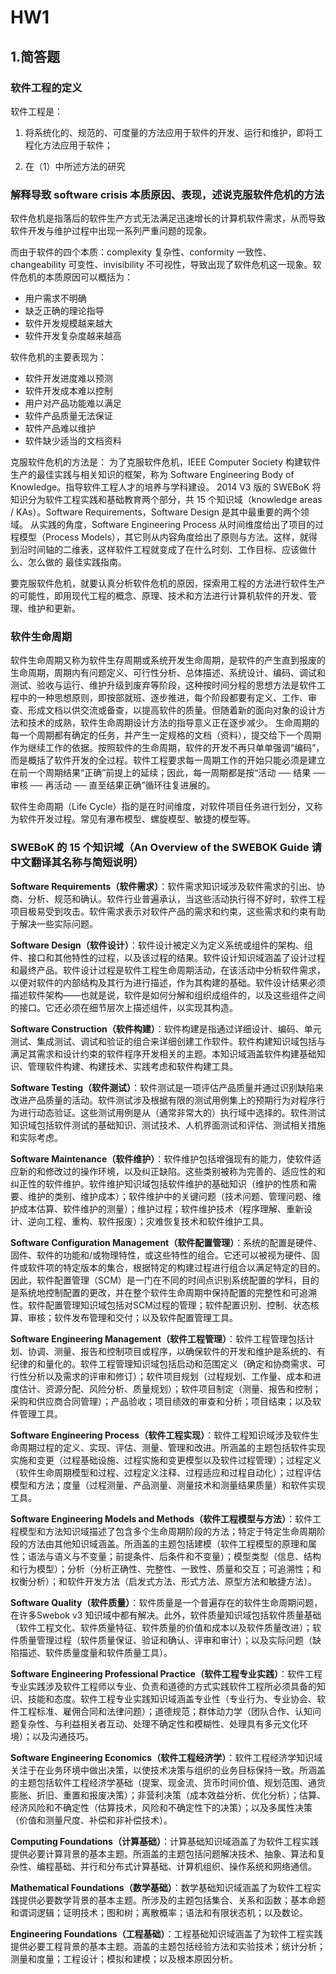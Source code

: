 # HW1
## 1.简答题
### 软件工程的定义
软件工程是：
1. 将系统化的、规范的、可度量的方法应用于软件的开发、运行和维护，即将工程化方法应用于软件；

2. 在（1）中所述方法的研究
### 解释导致 software crisis 本质原因、表现，述说克服软件危机的方法
软件危机是指落后的软件生产方式无法满足迅速增长的计算机软件需求，从而导致软件开发与维护过程中出现一系列严重问题的现象。

而由于软件的四个本质：complexity 复杂性、conformity 一致性、changeability 可变性、invisibility 不可视性，导致出现了软件危机这一现象。软件危机的本质原因可以概括为：
- 用户需求不明确
- 缺乏正确的理论指导
- 软件开发规模越来越大
- 软件开发复杂度越来越高

软件危机的主要表现为：
- 软件开发进度难以预测
- 软件开发成本难以控制
- 用户对产品功能难以满足
- 软件产品质量无法保证
- 软件产品难以维护
- 软件缺少适当的文档资料

克服软件危机的方法是：
为了克服软件危机，IEEE Computer Society 构建软件生产的最佳实践与相关知识的框架，称为 Software Engineering Body of Knowledge。指导软件工程人才的培养与学科建设。
2014 V3 版的 SWEBoK 将知识分为软件工程实践和基础教育两个部分，共 15 个知识域（knowledge areas / KAs）。Software Requirements，Software Design 是其中最重要的两个领域。
从实践的角度，Software Engineering Process 从时间维度给出了项目的过程模型（Process Models），其它则从内容角度给出了原则与方法。这样，就得到沿时间轴的二维表，这样软件工程就变成了在什么时刻、工作目标、应该做什么、怎么做的 最佳实践指南。

要克服软件危机，就要认真分析软件危机的原因，探索用工程的方法进行软件生产的可能性，即用现代工程的概念、原理、技术和方法进行计算机软件的开发、管理、维护和更新。 

### 软件生命周期
软件生命周期又称为软件生存周期或系统开发生命周期，是软件的产生直到报废的生命周期，周期内有问题定义、可行性分析、总体描述、系统设计、编码、调试和测试、验收与运行、维护升级到废弃等阶段，这种按时间分程的思想方法是软件工程中的一种思想原则，即按部就班、逐步推进，每个阶段都要有定义、工作、审查、形成文档以供交流或备查，以提高软件的质量。但随着新的面向对象的设计方法和技术的成熟，软件生命周期设计方法的指导意义正在逐步减少。 生命周期的每一个周期都有确定的任务，并产生一定规格的文档（资料），提交给下一个周期作为继续工作的依据。按照软件的生命周期，软件的开发不再只单单强调“编码”，而是概括了软件开发的全过程。软件工程要求每一周期工作的开始只能必须是建立在前一个周期结果“正确”前提上的延续；因此，每一周期都是按“活动 ── 结果 ── 审核 ── 再活动 ── 直至结果正确”循环往复进展的。

软件生命周期（Life Cycle）指的是在时间维度，对软件项目任务进行划分，又称为软件开发过程。常见有瀑布模型、螺旋模型、敏捷的模型等。

### SWEBoK 的 15 个知识域（An Overview of the SWEBOK Guide 请中文翻译其名称与简短说明）
**Software Requirements（软件需求）**：软件需求知识域涉及软件需求的引出、协商、分析、规范和确认。软件行业普遍承认，当这些活动执行得不好时，软件工程项目极易受到攻击。软件需求表示对软件产品的需求和约束，这些需求和约束有助于解决一些实际问题。

**Software Design（软件设计）**：软件设计被定义为定义系统或组件的架构、组件、接口和其他特性的过程，以及该过程的结果。软件设计知识域涵盖了设计过程和最终产品。软件设计过程是软件工程生命周期活动，在该活动中分析软件需求，以便对软件的内部结构及其行为进行描述，作为其构建的基础。软件设计结果必须描述软件架构——也就是说，软件是如何分解和组织成组件的，以及这些组件之间的接口。它还必须在细节层次上描述组件，以实现其构造。

**Software Construction（软件构建）**：软件构建是指通过详细设计、编码、单元测试、集成测试、调试和验证的组合来详细创建工作软件。软件构建知识域包括与满足其需求和设计约束的软件程序开发相关的主题。本知识域涵盖软件构建基础知识、管理软件构建、构建技术、实践考虑和软件构建工具。

**Software Testing（软件测试）**：软件测试是一项评估产品质量并通过识别缺陷来改进产品质量的活动。软件测试涉及根据有限的测试用例集上的预期行为对程序行为进行动态验证。这些测试用例是从（通常非常大的）执行域中选择的。软件测试知识域包括软件测试的基础知识、测试技术、人机界面测试和评估、测试相关措施和实际考虑。

**Software Maintenance（软件维护）**：软件维护包括增强现有的能力，使软件适应新的和修改过的操作环境，以及纠正缺陷。这些类别被称为完善的、适应性的和纠正性的软件维护。软件维护知识域包括软件维护的基础知识（维护的性质和需要、维护的类别、维护成本）；软件维护中的关键问题（技术问题、管理问题、维护成本估算、软件维护的测量）；维护过程；软件维护技术（程序理解、重新设计、逆向工程、重构、软件报废）；灾难恢复技术和软件维护工具。

**Software Configuration Management（软件配置管理）**：系统的配置是硬件、固件、软件的功能和/或物理特性，或这些特性的组合。它还可以被视为硬件、固件或软件项的特定版本的集合，根据特定的构建过程进行组合以满足特定的目的。因此，软件配置管理（SCM）是一门在不同的时间点识别系统配置的学科，目的是系统地控制配置的更改，并在整个软件生命周期中保持配置的完整性和可追溯性。软件配置管理知识域包括对SCM过程的管理；软件配置识别、控制、状态核算、审核；软件发布管理和交付；以及软件配置管理工具。

**Software Engineering Management（软件工程管理）**：软件工程管理包括计划、协调、测量、报告和控制项目或程序，以确保软件的开发和维护是系统的、有纪律的和量化的。软件工程管理知识域包括启动和范围定义（确定和协商需求、可行性分析以及需求的评审和修订）；软件项目规划（过程规划、工作量、成本和进度估计、资源分配、风险分析、质量规划）；软件项目制定（测量、报告和控制；采购和供应商合同管理）；产品验收；项目绩效的审查和分析；项目结束；以及软件管理工具。

**Software Engineering Process（软件工程实现）**：软件工程知识域涉及软件生命周期过程的定义、实现、评估、测量、管理和改进。所涵盖的主题包括软件实现实施和变更（过程基础设施、过程实施和变更模型以及软件过程管理）；过程定义（软件生命周期模型和过程、过程定义注释、过程适应和过程自动化）；过程评估模型和方法；度量（过程测量、产品测量、测量技术和测量结果质量）和软件实现工具。

**Software Engineering Models and Methods（软件工程模型与方法）**：软件工程模型和方法知识域描述了包含多个生命周期阶段的方法；特定于特定生命周期阶段的方法由其他知识域涵盖。所涵盖的主题包括建模（软件工程模型的原理和属性；语法与语义与不变量；前提条件、后条件和不变量）；模型类型（信息、结构和行为模型）；分析（分析正确性、完整性、一致性、质量和交互；可追溯性；和权衡分析）；和软件开发方法（启发式方法、形式方法、原型方法和敏捷方法）。

**Software Quality（软件质量）**：软件质量是一个普遍存在的软件生命周期问题，在许多Swebok v3 知识域中都有解决。此外，软件质量知识域包括软件质量基础（软件工程文化、软件质量特征、软件质量的价值和成本以及软件质量改进）；软件质量管理过程（软件质量保证、验证和确认、评审和审计）；以及实际问题（缺陷描述、软件质量度量和软件质量工具）。

**Software Engineering Professional Practice（软件工程专业实践）**：软件工程专业实践涉及软件工程师以专业、负责和道德的方式实践软件工程所必须具备的知识、技能和态度。软件工程专业实践知识域涵盖专业性（专业行为、专业协会、软件工程标准、雇佣合同和法律问题）；道德规范；群体动力学（团队合作、认知问题复杂性、与利益相关者互动、处理不确定性和模糊性、处理具有多元文化环境）；以及沟通技巧。

**Software Engineering Economics（软件工程经济学）**：软件工程经济学知识域关注于在业务环境中做出决策，以使技术决策与组织的业务目标保持一致。所涵盖的主题包括软件工程经济学基础（提案、现金流、货币时间价值、规划范围、通货膨胀、折旧、重置和报废决策）；非营利决策（成本效益分析、优化分析）；估算、经济风险和不确定性（估算技术，风险和不确定性下的决策）；以及多属性决策（价值和测量尺度、补偿和非补偿技术）。

**Computing Foundations（计算基础）**：计算基础知识域涵盖了为软件工程实践提供必要计算背景的基本主题。所涵盖的主题包括问题解决技术、抽象、算法和复杂性、编程基础、并行和分布式计算基础、计算机组织、操作系统和网络通信。

**Mathematical Foundations（数学基础）**：数学基础知识域涵盖了为软件工程实践提供必要数学背景的基本主题。所涉及的主题包括集合、关系和函数；基本命题和谓词逻辑；证明技术；图和树；离散概率；语法和有限状态机；以及数论。

**Engineering Foundations（工程基础）**：工程基础知识域涵盖了为软件工程实践提供必要工程背景的基本主题。涵盖的主题包括经验方法和实验技术；统计分析；测量和度量；工程设计；模拟和建模；以及根本原因分析。
